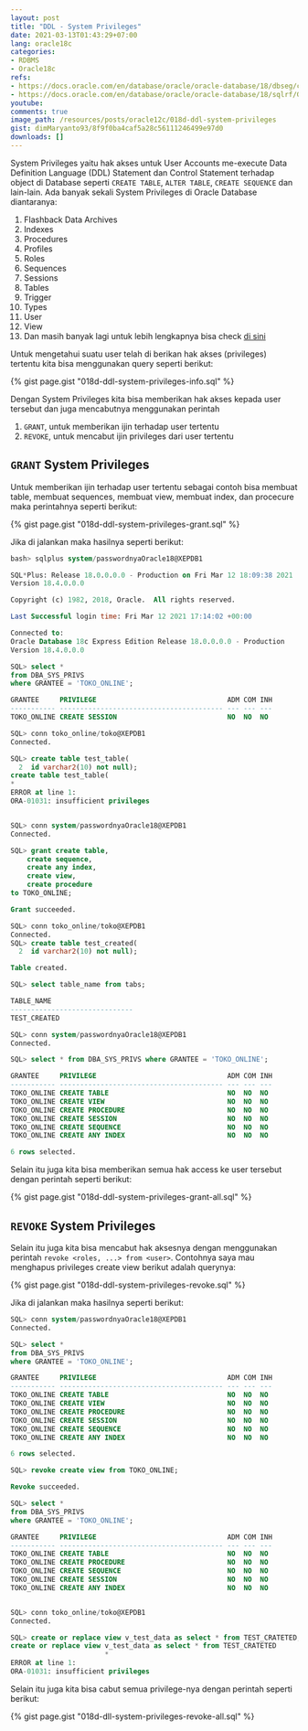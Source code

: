 ```yaml
---
layout: post
title: "DDL - System Privileges"
date: 2021-03-13T01:43:29+07:00
lang: oracle18c
categories:
- RDBMS
- Oracle18c
refs: 
- https://docs.oracle.com/en/database/oracle/oracle-database/18/dbseg/configuring-privilege-and-role-authorization.html#GUID-6F401301-B5EA-482E-9615-21FD840CAF60
- https://docs.oracle.com/en/database/oracle/oracle-database/18/sqlrf/GRANT.html#GUID-20B4E2C0-A7F8-4BC8-A5E8-BE61BDC41AC3__BABEFFEE
youtube: 
comments: true
image_path: /resources/posts/oracle12c/018d-ddl-system-privileges
gist: dimMaryanto93/8f9f0ba4caf5a28c56111246499e97d0
downloads: []
---
```


System Privileges yaitu hak akses untuk User Accounts me-execute Data Definition Language (DDL) Statement dan Control Statement terhadap object di Database seperti `CREATE TABLE`, `ALTER TABLE`, `CREATE SEQUENCE` dan lain-lain. Ada banyak sekali System Privileges di Oracle Database diantaranya:

1. Flashback Data Archives
2. Indexes
3. Procedures
4. Profiles
5. Roles
6. Sequences
7. Sessions
8. Tables
9. Trigger
10. Types
11. User
12. View
13. Dan masih banyak lagi untuk lebih lengkapnya bisa check [di sini](https://docs.oracle.com/en/database/oracle/oracle-database/18/sqlrf/GRANT.html#GUID-20B4E2C0-A7F8-4BC8-A5E8-BE61BDC41AC3__BABEFFEE)

Untuk mengetahui suatu user telah di berikan hak akses (privileges) tertentu kita bisa menggunakan query seperti berikut:

{% gist page.gist "018d-ddl-system-privileges-info.sql" %}

Dengan System Privileges kita bisa memberikan hak akses kepada user tersebut dan juga mencabutnya menggunakan perintah

1. `GRANT`, untuk memberikan ijin terhadap user tertentu
2. `REVOKE`, untuk mencabut ijin privileges dari user tertentu

## `GRANT` System Privileges

Untuk memberikan ijin terhadap user tertentu sebagai contoh bisa membuat table, membuat sequences, membuat view, membuat index, dan procecure maka perintahnya seperti berikut:

{% gist page.gist "018d-ddl-system-privileges-grant.sql" %}

Jika di jalankan maka hasilnya seperti berikut:

```sql
bash> sqlplus system/passwordnyaOracle18@XEPDB1

SQL*Plus: Release 18.0.0.0.0 - Production on Fri Mar 12 18:09:38 2021
Version 18.4.0.0.0

Copyright (c) 1982, 2018, Oracle.  All rights reserved.

Last Successful login time: Fri Mar 12 2021 17:14:02 +00:00

Connected to:
Oracle Database 18c Express Edition Release 18.0.0.0.0 - Production
Version 18.4.0.0.0

SQL> select *
from DBA_SYS_PRIVS
where GRANTEE = 'TOKO_ONLINE';

GRANTEE     PRIVILEGE                                ADM COM INH
----------- ---------------------------------------- --- --- ---
TOKO_ONLINE CREATE SESSION                           NO  NO  NO

SQL> conn toko_online/toko@XEPDB1
Connected.

SQL> create table test_table(
  2  id varchar2(10) not null);
create table test_table(
*
ERROR at line 1:
ORA-01031: insufficient privileges


SQL> conn system/passwordnyaOracle18@XEPDB1
Connected.

SQL> grant create table,
    create sequence,
    create any index,
    create view,
    create procedure
to TOKO_ONLINE;

Grant succeeded.

SQL> conn toko_online/toko@XEPDB1
Connected.
SQL> create table test_created(
  2  id varchar2(10) not null);

Table created.

SQL> select table_name from tabs;

TABLE_NAME
------------------------------
TEST_CREATED

SQL> conn system/passwordnyaOracle18@XEPDB1
Connected.

SQL> select * from DBA_SYS_PRIVS where GRANTEE = 'TOKO_ONLINE';

GRANTEE     PRIVILEGE                                ADM COM INH
----------- ---------------------------------------- --- --- ---
TOKO_ONLINE CREATE TABLE                             NO  NO  NO
TOKO_ONLINE CREATE VIEW                              NO  NO  NO
TOKO_ONLINE CREATE PROCEDURE                         NO  NO  NO
TOKO_ONLINE CREATE SESSION                           NO  NO  NO
TOKO_ONLINE CREATE SEQUENCE                          NO  NO  NO
TOKO_ONLINE CREATE ANY INDEX                         NO  NO  NO

6 rows selected.
```

Selain itu juga kita bisa memberikan semua hak access ke user tersebut dengan perintah seperti berikut:

{% gist page.gist "018d-ddl-system-privileges-grant-all.sql" %}

## `REVOKE` System Privileges

Selain itu juga kita bisa mencabut hak aksesnya dengan menggunakan perintah `revoke <roles, ...> from <user>`. Contohnya saya mau menghapus privileges create view berikut adalah querynya:

{% gist page.gist "018d-ddl-system-privileges-revoke.sql" %}

Jika di jalankan maka hasilnya seperti berikut:

```sql
SQL> conn system/passwordnyaOracle18@XEPDB1
Connected.

SQL> select *
from DBA_SYS_PRIVS
where GRANTEE = 'TOKO_ONLINE';

GRANTEE     PRIVILEGE                                ADM COM INH
----------- ---------------------------------------- --- --- ---
TOKO_ONLINE CREATE TABLE                             NO  NO  NO
TOKO_ONLINE CREATE VIEW                              NO  NO  NO
TOKO_ONLINE CREATE PROCEDURE                         NO  NO  NO
TOKO_ONLINE CREATE SESSION                           NO  NO  NO
TOKO_ONLINE CREATE SEQUENCE                          NO  NO  NO
TOKO_ONLINE CREATE ANY INDEX                         NO  NO  NO

6 rows selected.

SQL> revoke create view from TOKO_ONLINE;

Revoke succeeded.

SQL> select *
from DBA_SYS_PRIVS
where GRANTEE = 'TOKO_ONLINE';

GRANTEE     PRIVILEGE                                ADM COM INH
----------- ---------------------------------------- --- --- ---
TOKO_ONLINE CREATE TABLE                             NO  NO  NO
TOKO_ONLINE CREATE PROCEDURE                         NO  NO  NO
TOKO_ONLINE CREATE SEQUENCE                          NO  NO  NO
TOKO_ONLINE CREATE SESSION                           NO  NO  NO
TOKO_ONLINE CREATE ANY INDEX                         NO  NO  NO


SQL> conn toko_online/toko@XEPDB1
Connected.

SQL> create or replace view v_test_data as select * from TEST_CRATETED;
create or replace view v_test_data as select * from TEST_CRATETED
                       *
ERROR at line 1:
ORA-01031: insufficient privileges
```

Selain itu juga kita bisa cabut semua privilege-nya dengan perintah seperti berikut:

{% gist page.gist "018d-dll-system-privileges-revoke-all.sql" %}